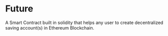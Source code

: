# Future
A Smart Contract built in solidity that helps any user to create decentralized saving account(s) in Ethereum Blockchain.
